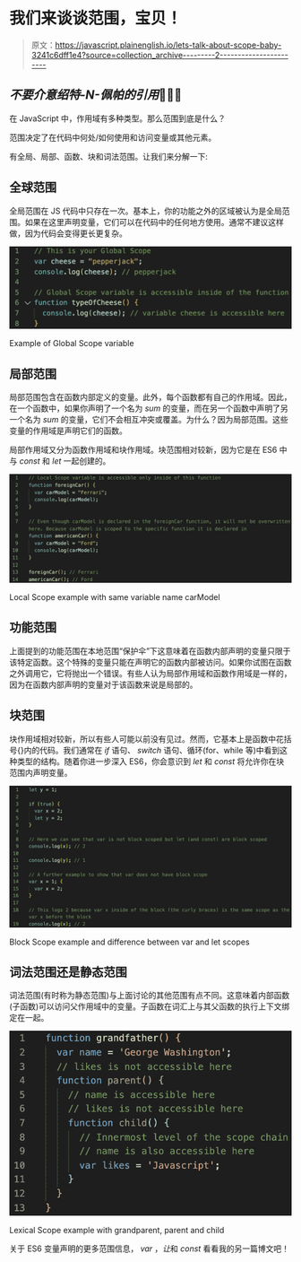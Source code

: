 # 我们来谈谈范围，宝贝！

> 原文：<https://javascript.plainenglish.io/lets-talk-about-scope-baby-3241c6dff1e4?source=collection_archive---------2----------------------->

## *不要介意绍特-N-佩帕的引用*🤦🏽‍♂️

在 JavaScript 中，作用域有多种类型。那么范围到底是什么？

范围决定了在代码中何处/如何使用和访问变量或其他元素。

有全局、局部、函数、块和词法范围。让我们来分解一下:

## 全球范围

全局范围在 JS 代码中只存在一次。基本上，你的功能之外的区域被认为是全局范围。如果在这里声明变量，它们可以在代码中的任何地方使用。通常不建议这样做，因为代码会变得更长更复杂。

![](img/4ccf825fbbf94ecf70ec3d3c2a52213c.png)

Example of Global Scope variable

## 局部范围

局部范围包含在函数内部定义的变量。此外，每个函数都有自己的作用域。因此，在一个函数中，如果你声明了一个名为 *sum* 的变量，而在另一个函数中声明了另一个名为 *sum* 的变量，它们不会相互冲突或覆盖。为什么？因为局部范围。这些变量的作用域是声明它们的函数。

局部作用域又分为函数作用域和块作用域。块范围相对较新，因为它是在 ES6 中与 *const* 和 *let* 一起创建的。

![](img/3e41b748ed08d4f4b68a394ac1524783.png)

Local Scope example with same variable name carModel

## 功能范围

上面提到的功能范围在本地范围“保护伞”下这意味着在函数内部声明的变量只限于该特定函数。这个特殊的变量只能在声明它的函数内部被访问。如果你试图在函数之外调用它，它将抛出一个错误。有些人认为局部作用域和函数作用域是一样的，因为在函数内部声明的变量对于该函数来说是局部的。

## 块范围

块作用域相对较新，所以有些人可能以前没有见过。然而，它基本上是函数中花括号{}内的代码。我们通常在 *if* 语句、 *switch* 语句、循环(for、while 等)中看到这种类型的结构。随着你进一步深入 ES6，你会意识到 *let* 和 *const* 将允许你在块范围内声明变量。

![](img/0d7351c506ccae677f3fcd98d16091b4.png)

Block Scope example and difference between var and let scopes

## 词法范围还是静态范围

词法范围(有时称为静态范围)与上面讨论的其他范围有点不同。这意味着内部函数(子函数)可以访问父作用域中的变量。子函数在词汇上与其父函数的执行上下文绑定在一起。

![](img/5069da3a2eb2294e65db94d40141b9f6.png)

Lexical Scope example with grandparent, parent and child

关于 ES6 变量声明的更多范围信息， *var* ，*让*和 *const* 看看我的另一篇博文吧！